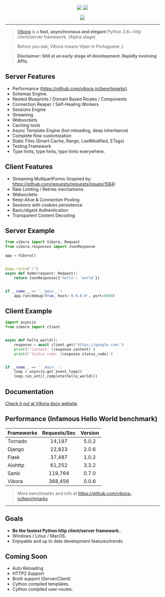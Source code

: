 <p align="center">
  <a href="https://vibora.io"><img src="https://raw.githubusercontent.com/vibora-io/vibora/master/docs/logo.png"></a>
  <a href="https://circleci.com/gh/vibora-io/vibora"><img src="https://circleci.com/gh/vibora-io/vibora.svg?style=shield"></a>
</p>


<p align="center">
  <a href="https://pypi.org/project/vibora" alt="Latest PyPI package version"><img src="https://badge.fury.io/py/vibora.svg"></a>
</p>

-----------------------------------------------------------
> [Vibora](https://vibora.io) is a **fast, asynchronous and elegant** Python 3.6+ http client/server framework. (Alpha stage)

> Before you ask, Vibora means Viper in Portuguese :)

> **Disclaimer: Still at an early stage of development. Rapidly evolving APIs.**


Server Features
---------------
* Performance (https://github.com/vibora-io/benchmarks).
* Schemas Engine.
* Nested Blueprints / Domain Based Routes / Components
* Connection Reaper / Self-Healing Workers
* Sessions Engine
* Streaming
* Websockets
* Caching tools
* Async Template Engine (hot-reloading, deep inheritance)
* Complete flow customization
* Static Files (Smart Cache, Range, LastModified, ETags)
* Testing Framework
* Type hints, type hints, type hints everywhere.


Client Features
---------------
* Streaming MultipartForms (Inspired by: https://github.com/requests/requests/issues/1584)
* Rate Limiting / Retries mechanisms
* Websockets
* Keep-Alive & Connection Pooling
* Sessions with cookies persistence
* Basic/digest Authentication
* Transparent Content Decoding

Server Example
--------------
```python
from vibora import Vibora, Request
from vibora.responses import JsonResponse

app = Vibora()


@app.route('/')
async def home(request: Request):
    return JsonResponse({'hello': 'world'})


if __name__ == '__main__':
    app.run(debug=True, host='0.0.0.0', port=8000)
```

Client Example
--------------

```python
import asyncio
from vibora import client


async def hello_world():
    response = await client.get('https://google.com/')
    print(f'Content: {response.content}')
    print(f'Status code: {response.status_code}')


if __name__ == '__main__':
    loop = asyncio.get_event_loop()
    loop.run_until_complete(hello_world())
```

Documentation
-------------
[Check it out at Vibora docs website](https://docs.vibora.io).

Performance (Infamous Hello World benchmark)
-----------
| Frameworks    | Requests/Sec  | Version  |
| ------------- |:-------------:|:--------:|
| Tornado       | 14,197         | 5.0.2   |
| Django        | 22,823         | 2.0.6   |
| Flask         | 37,487         | 1.0.2   |
| Aiohttp       | 61,252         | 3.3.2   |
| Sanic         | 119,764        | 0.7.0   |
| Vibora        | 368,456        | 0.0.6   |
> More benchmarks and info at https://github.com/vibora-io/benchmarks
----
Goals
-----
* **Be the fastest Python http client/server framework.**.
* Windows / Linux / MacOS.
* Enjoyable and up to date development features/trends.

Coming Soon
-----------
* Auto Reloading
* HTTP2 Support
* Brotli support (Server/Client)
* Cython compiled templates.
* Cython compiled user-routes.
